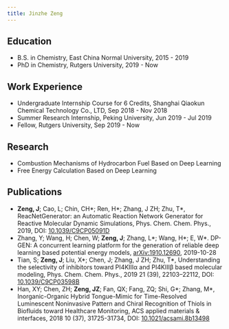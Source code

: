 ```yaml
---
title: Jinzhe Zeng
---
```


## Education

- B.S. in Chemistry, East China Normal University, 2015 - 2019
- PhD in Chemistry, Rutgers University, 2019 - Now

## Work Experience

- Undergraduate Internship Course for 6 Credits, Shanghai Qiaokun Chemical Technology Co., LTD, Sep 2018 - Nov 2018
- Summer Research Internship, Peking University, Jun 2019 - Jul 2019
- Fellow, Rutgers University, Sep 2019 - Now

## Research

- Combustion Mechanisms of Hydrocarbon Fuel Based on Deep Learning
- Free Energy Calculation Based on Deep Learning

## Publications

- **Zeng, J**; Cao, L; Chin, CH\*; Ren, H\*; Zhang, J ZH; Zhu, T\*, ReacNetGenerator: an Automatic Reaction Network Generator for Reactive Molecular Dynamic Simulations, Phys. Chem. Chem. Phys., 2019, DOI: [10.1039/C9CP05091D](https://doi.org/10.1039/C9CP05091D)
- Zhang, Y; Wang, H; Chen, W; **Zeng, J**; Zhang, L\*; Wang, H\*; E, W\*. DP-GEN: A concurrent learning platform for the generation of reliable deep learning based potential energy models, [arXiv:1910.12690](https://arxiv.org/abs/1910.12690), 2019-10-28
- Tian, S; **Zeng, J**; Liu, X\*; Chen, J; Zhang, J ZH; Zhu, T\*, Understanding the selectivity of inhibitors toward PI4KIIIα and PI4KIIIβ based molecular modeling, Phys. Chem. Chem. Phys., 2019 21 (39), 22103–22112, DOI: [10.1039/C9CP03598B](https://doi.org/10.1039/C9CP03598B)
- Han, XY; Chen, ZH; **Zeng, JZ**; Fan, QX; Fang, ZQ; Shi, G\*; Zhang, M\*, Inorganic-Organic Hybrid Tongue-Mimic for Time-Resolved Luminescent Noninvasive Pattern and Chiral Recognition of Thiols in Biofluids toward Healthcare Monitoring, ACS applied materials & interfaces, 2018 10 (37), 31725-31734, DOI: [10.1021/acsami.8b13498](https://doi.org/10.1021/acsami.8b13498)

